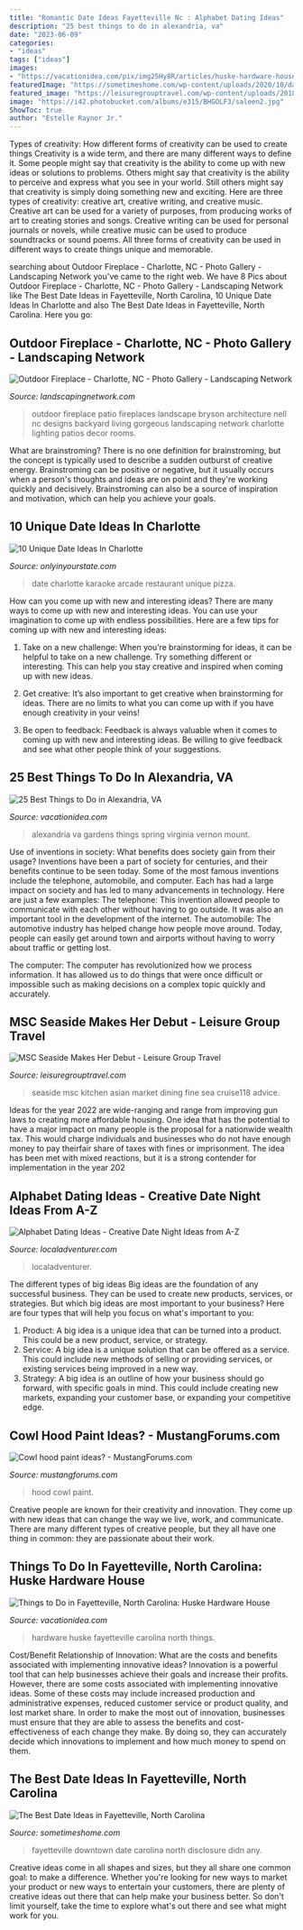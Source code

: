 ```yaml
---
title: "Romantic Date Ideas Fayetteville Nc : Alphabet Dating Ideas"
description: "25 best things to do in alexandria, va"
date: "2023-06-09"
categories:
- "ideas"
tags: ["ideas"]
images:
- "https://vacationidea.com/pix/img25Hy8R/articles/huske-hardware-house_t5.jpg"
featuredImage: "https://sometimeshome.com/wp-content/uploads/2020/10/date-ideas-fayetteville-nc-sometimes-home_0017.jpg"
featured_image: "https://leisuregrouptravel.com/wp-content/uploads/2018/01/Seaside_Asian-Market-Kitchen-2-Copy.jpg"
image: "https://i42.photobucket.com/albums/e315/BHGOLF3/saleen2.jpg"
ShowToc: true
author: "Estelle Raynor Jr."
---
```



Types of creativity: How different forms of creativity can be used to create things
Creativity is a wide term, and there are many different ways to define it. Some people might say that creativity is the ability to come up with new ideas or solutions to problems. Others might say that creativity is the ability to perceive and express what you see in your world. Still others might say that creativity is simply doing something new and exciting. Here are three types of creativity: creative art, creative writing, and creative music.
Creative art can be used for a variety of purposes, from producing works of art to creating stories and songs. Creative writing can be used for personal journals or novels, while creative music can be used to produce soundtracks or sound poems. All three forms of creativity can be used in different ways to create things unique and memorable.

	

		
searching about Outdoor Fireplace - Charlotte, NC - Photo Gallery - Landscaping Network you've came to the right web. We have 8 Pics about Outdoor Fireplace - Charlotte, NC - Photo Gallery - Landscaping Network like The Best Date Ideas in Fayetteville, North Carolina, 10 Unique Date Ideas In Charlotte and also The Best Date Ideas in Fayetteville, North Carolina. Here you go:
		
    
## Outdoor Fireplace - Charlotte, NC - Photo Gallery - Landscaping Network

<img loading=lazy src="https://images.landscapingnetwork.com/pictures/images/800x642Max/outdoor-fireplace_13/outdoor-fireplace-patio-j-nell-bryson-landscape-architecture_2126.jpg" onerror="this.onerror=null;this.src='https://tse4.mm.bing.net/th?id=OIP.Jk__nLU1cyWrBs8D6Ok1UAHaI3&amp;pid=15.1';" alt="Outdoor Fireplace - Charlotte, NC - Photo Gallery - Landscaping Network">

_Source: landscapingnetwork.com_

>outdoor fireplace patio fireplaces landscape bryson architecture nell nc designs backyard living gorgeous landscaping network charlotte lighting patios decor rooms. 

	

What are brainstroming?
There is no one definition for brainstroming, but the concept is typically used to describe a sudden outburst of creative energy. Brainstroming can be positive or negative, but it usually occurs when a person's thoughts and ideas are on point and they're working quickly and decisively. Brainstroming can also be a source of inspiration and motivation, which can help you achieve your goals.

    
## 10 Unique Date Ideas In Charlotte

<img loading=lazy src="https://cdn.onlyinyourstate.com/wp-content/uploads/2017/09/o-12-13-700x393.jpg" onerror="this.onerror=null;this.src='https://tse3.mm.bing.net/th?id=OIP.vDqfVzUSLPuFa2zBDcdAcAHaEK&amp;pid=15.1';" alt="10 Unique Date Ideas In Charlotte">

_Source: onlyinyourstate.com_

>date charlotte karaoke arcade restaurant unique pizza. 

	

How can you come up with new and interesting ideas?
There are many ways to come up with new and interesting ideas. You can use your imagination to come up with endless possibilities. Here are a few tips for coming up with new and interesting ideas:
1. Take on a new challenge: When you’re brainstorming for ideas, it can be helpful to take on a new challenge. Try something different or interesting. This can help you stay creative and inspired when coming up with new ideas.

2. Get creative: It’s also important to get creative when brainstorming for ideas. There are no limits to what you can come up with if you have enough creativity in your veins!

3. Be open to feedback: Feedback is always valuable when it comes to coming up with new and interesting ideas. Be willing to give feedback and see what other people think of your suggestions.

    
## 25 Best Things To Do In Alexandria, VA

<img loading=lazy src="http://vacationidea.com/pix/img25Hy8R/destinations/best-things-to-do-in-alexandria-va_g13_mobi.jpg" onerror="this.onerror=null;this.src='https://tse1.mm.bing.net/th?id=OIP.KE_0CIw_DEsb58v13aw8jAHaE7&amp;pid=15.1';" alt="25 Best Things to Do in Alexandria, VA">

_Source: vacationidea.com_

>alexandria va gardens things spring virginia vernon mount. 

	

Use of inventions in society: What benefits does society gain from their usage?
Inventions have been a part of society for centuries, and their benefits continue to be seen today. Some of the most famous inventions include the telephone, automobile, and computer. Each has had a large impact on society and has led to many advancements in technology. Here are just a few examples: The telephone: This invention allowed people to communicate with each other without having to go outside. It was also an important tool in the development of the internet.
The automobile: The automotive industry has helped change how people move around. Today, people can easily get around town and airports without having to worry about traffic or getting lost.

The computer: The computer has revolutionized how we process information. It has allowed us to do things that were once difficult or impossible such as making decisions on a complex topic quickly and accurately.

    
## MSC Seaside Makes Her Debut - Leisure Group Travel

<img loading=lazy src="https://leisuregrouptravel.com/wp-content/uploads/2018/01/Seaside_Asian-Market-Kitchen-2-Copy.jpg" onerror="this.onerror=null;this.src='https://tse3.mm.bing.net/th?id=OIP.rqC_QmVablUC7vhKw8CPCQHaE8&amp;pid=15.1';" alt="MSC Seaside Makes Her Debut - Leisure Group Travel">

_Source: leisuregrouptravel.com_

>seaside msc kitchen asian market dining fine sea cruise118 advice. 

	

Ideas for the year 2022 are wide-ranging and range from improving gun laws to creating more affordable housing. One idea that has the potential to have a major impact on many people is the proposal for a nationwide wealth tax. This would charge individuals and businesses who do not have enough money to pay theirfair share of taxes with fines or imprisonment. The idea has been met with mixed reactions, but it is a strong contender for implementation in the year 202
    
## Alphabet Dating Ideas - Creative Date Night Ideas From A-Z

<img loading=lazy src="https://localadventurer.com/wp-content/uploads/2018/01/alphabet-dating-abcdate-683x1024.jpg" onerror="this.onerror=null;this.src='https://tse3.mm.bing.net/th?id=OIP.Mz-IRksO8ff9SZizG3nQ2AHaLG&amp;pid=15.1';" alt="Alphabet Dating Ideas - Creative Date Night Ideas from A-Z">

_Source: localadventurer.com_

>localadventurer. 

	

The different types of big ideas
Big ideas are the foundation of any successful business. They can be used to create new products, services, or strategies. But which big ideas are most important to your business? Here are four types that will help you focus on what's important to you: 
1. Product: A big idea is a unique idea that can be turned into a product. This could be a new product, service, or strategy. 
2. Service: A big idea is a unique solution that can be offered as a service. This could include new methods of selling or providing services, or existing services being improved in a new way. 
3. Strategy: A big idea is an outline of how your business should go forward, with specific goals in mind. This could include creating new markets, expanding your customer base, or expanding your competitive edge.

    
## Cowl Hood Paint Ideas? - MustangForums.com

<img loading=lazy src="https://i42.photobucket.com/albums/e315/BHGOLF3/saleen2.jpg" onerror="this.onerror=null;this.src='https://tse4.mm.bing.net/th?id=OIP.Oc5nm9iKzTQdaksA13Sx_QHaFj&amp;pid=15.1';" alt="Cowl hood paint ideas? - MustangForums.com">

_Source: mustangforums.com_

>hood cowl paint. 

	

Creative people are known for their creativity and innovation. They come up with new ideas that can change the way we live, work, and communicate. There are many different types of creative people, but they all have one thing in common: they are passionate about their work.

    
## Things To Do In Fayetteville, North Carolina: Huske Hardware House

<img loading=lazy src="https://vacationidea.com/pix/img25Hy8R/articles/huske-hardware-house_t5.jpg" onerror="this.onerror=null;this.src='https://tse1.mm.bing.net/th?id=OIP.VNVSLfeYmk1TuhbohUpL-AHaD6&amp;pid=15.1';" alt="Things to Do in Fayetteville, North Carolina: Huske Hardware House">

_Source: vacationidea.com_

>hardware huske fayetteville carolina north things. 

	

Cost/Benefit Relationship of Innovation: What are the costs and benefits associated with implementing innovative ideas?
Innovation is a powerful tool that can help businesses achieve their goals and increase their profits. However, there are some costs associated with implementing innovative ideas. Some of these costs may include increased production and administrative expenses, reduced customer service or product quality, and lost market share. In order to make the most out of innovation, businesses must ensure that they are able to assess the benefits and cost-effectiveness of each change they make. By doing so, they can accurately decide which innovations to implement and how much money to spend on them.

    
## The Best Date Ideas In Fayetteville, North Carolina

<img loading=lazy src="https://sometimeshome.com/wp-content/uploads/2020/10/date-ideas-fayetteville-nc-sometimes-home_0017.jpg" onerror="this.onerror=null;this.src='https://tse1.mm.bing.net/th?id=OIP.hg67grcriLHSqeKCIiMl4AHaLI&amp;pid=15.1';" alt="The Best Date Ideas in Fayetteville, North Carolina">

_Source: sometimeshome.com_

>fayetteville downtown date carolina north disclosure didn any. 

	

Creative ideas come in all shapes and sizes, but they all share one common goal: to make a difference. Whether you're looking for new ways to market your product or new ways to entertain your customers, there are plenty of creative ideas out there that can help make your business better. So don't limit yourself, take the time to explore what's out there and see what might work for you.


